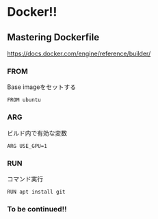 # Docker!!

## Mastering Dockerfile
https://docs.docker.com/engine/reference/builder/
### FROM
Base imageをセットする

`FROM ubuntu`
### ARG
ビルド内で有効な変数

`ARG USE_GPU=1`
### RUN
コマンド実行

`RUN apt install git`

### To be continued!!
